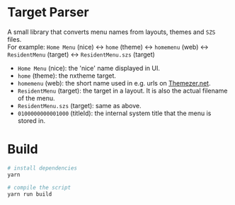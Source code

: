 # Target Parser

A small library that converts menu names from layouts, themes and `SZS` files.  
For example:
`Home Menu` (nice) <-> `home` (theme) <-> `homemenu` (web) <-> `ResidentMenu` (target) <-> `ResidentMenu.szs` (target)

-   `Home Menu` (nice): the 'nice' name displayed in UI.
-   `home` (theme): the nxtheme target.
-   `homemenu` (web): the short name used in e.g. urls on [Themezer.net](https://themezer.net/).
-   `ResidentMenu` (target): the target in a layout. It is also the actual filename of the menu.
-   `ResidentMenu.szs` (target): same as above.
-   `0100000000001000` (titleId): the internal system title that the menu is stored in.

# Build

```bash
# install dependencies
yarn

# compile the script
yarn run build
```
